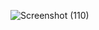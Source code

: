 ![Screenshot (110)](https://user-images.githubusercontent.com/74527431/102617089-9f489f00-415e-11eb-8f19-3965d17372e3.png)


